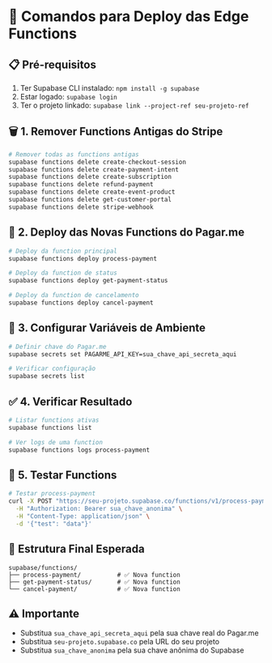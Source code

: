 # 🚀 Comandos para Deploy das Edge Functions

## 📋 **Pré-requisitos**
1. Ter Supabase CLI instalado: `npm install -g supabase`
2. Estar logado: `supabase login`
3. Ter o projeto linkado: `supabase link --project-ref seu-projeto-ref`

## 🗑️ **1. Remover Functions Antigas do Stripe**
```bash
# Remover todas as functions antigas
supabase functions delete create-checkout-session
supabase functions delete create-payment-intent
supabase functions delete create-subscription
supabase functions delete refund-payment
supabase functions delete create-event-product
supabase functions delete get-customer-portal
supabase functions delete stripe-webhook
```

## 🚀 **2. Deploy das Novas Functions do Pagar.me**
```bash
# Deploy da function principal
supabase functions deploy process-payment

# Deploy da function de status
supabase functions deploy get-payment-status

# Deploy da function de cancelamento
supabase functions deploy cancel-payment
```

## 🔑 **3. Configurar Variáveis de Ambiente**
```bash
# Definir chave do Pagar.me
supabase secrets set PAGARME_API_KEY=sua_chave_api_secreta_aqui

# Verificar configuração
supabase secrets list
```

## ✅ **4. Verificar Resultado**
```bash
# Listar functions ativas
supabase functions list

# Ver logs de uma function
supabase functions logs process-payment
```

## 🧪 **5. Testar Functions**
```bash
# Testar process-payment
curl -X POST "https://seu-projeto.supabase.co/functions/v1/process-payment" \
  -H "Authorization: Bearer sua_chave_anonima" \
  -H "Content-Type: application/json" \
  -d '{"test": "data"}'
```

## 📁 **Estrutura Final Esperada**
```
supabase/functions/
├── process-payment/          # ✅ Nova function
├── get-payment-status/       # ✅ Nova function
└── cancel-payment/           # ✅ Nova function
```

## ⚠️ **Importante**
- Substitua `sua_chave_api_secreta_aqui` pela sua chave real do Pagar.me
- Substitua `seu-projeto.supabase.co` pela URL do seu projeto
- Substitua `sua_chave_anonima` pela sua chave anônima do Supabase
